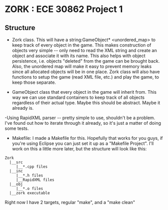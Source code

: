 # ZORK : ECE 30862 Project 1

## Structure
- Zork class. This will have a string:GameObject* <unordered_map> to keep track of every object in the game. This makes construction of objects very simple -- only need to read the XML string and create an object and associate it with its name. This also helps with object persistence, i.e. objects "deleted" from the game can be brought back. Also, the unordered map will make it easy to prevent memory leaks since all allocated objects will be in one place. Zork class will also have functions to setup the game (read XML file, etc.) and play the game, to keep those separate.

- GameObject class that every object in the game will inherit from. This way we can use standard containers to keep track of all objects regardless of their actual type. Maybe this should be abstract. Maybe it already is.

-Using RapidXML parser -- pretty simple to use, shouldn't be a problem. I've found out how to iterate through it already, so it's just a matter of doing some tests.

- Makefile: I made a Makefile for this. Hopefully that works for you guys, if you're using Eclipse you can just set it up as a "Makefile Project". I'll work on this a little more later, but the structure will look like this:

```
Zork
  |__src
     |__*.cpp files
  |__inc
     |__*.h files
     |__RapidXML files
  |__obj
     |__*.o files
  |__zork executable
```
Right now I have 2 targets, regular "make", and a "make clean"
